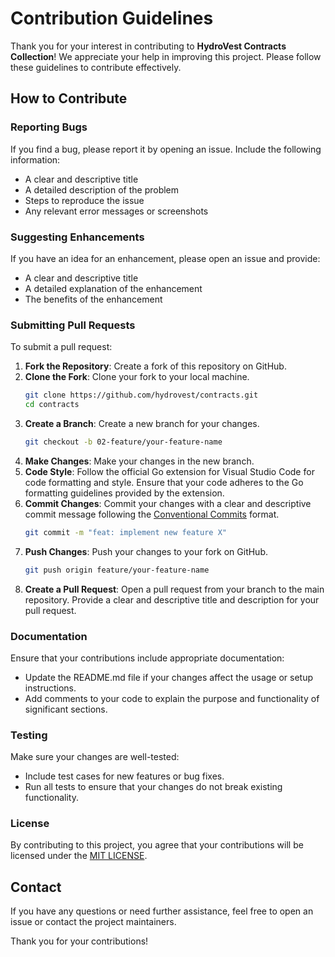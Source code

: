 # Contribution Guidelines

Thank you for your interest in contributing to **HydroVest Contracts Collection**! We appreciate your help in improving this project. Please follow these guidelines to contribute effectively.

## How to Contribute

### Reporting Bugs

If you find a bug, please report it by opening an issue. Include the following information:

- A clear and descriptive title
- A detailed description of the problem
- Steps to reproduce the issue
- Any relevant error messages or screenshots

### Suggesting Enhancements

If you have an idea for an enhancement, please open an issue and provide:

- A clear and descriptive title
- A detailed explanation of the enhancement
- The benefits of the enhancement

### Submitting Pull Requests

To submit a pull request:

1. **Fork the Repository**: Create a fork of this repository on GitHub.
2. **Clone the Fork**: Clone your fork to your local machine.
   ```sh
   git clone https://github.com/hydrovest/contracts.git
   cd contracts
   ```
3. **Create a Branch**: Create a new branch for your changes.
   ```sh
   git checkout -b 02-feature/your-feature-name
   ```
4. **Make Changes**: Make your changes in the new branch.
5. **Code Style**: Follow the official Go extension for Visual Studio Code for code formatting and style. Ensure that your code adheres to the Go formatting guidelines provided by the extension.
6. **Commit Changes**: Commit your changes with a clear and descriptive commit message following the [Conventional Commits](https://www.conventionalcommits.org/en/v1.0.0/) format.
   ```sh
   git commit -m "feat: implement new feature X"
   ```
7. **Push Changes**: Push your changes to your fork on GitHub.
   ```sh
   git push origin feature/your-feature-name
   ```
8. **Create a Pull Request**: Open a pull request from your branch to the main repository. Provide a clear and descriptive title and description for your pull request.

### Documentation

Ensure that your contributions include appropriate documentation:

- Update the README.md file if your changes affect the usage or setup instructions.
- Add comments to your code to explain the purpose and functionality of significant sections.

### Testing

Make sure your changes are well-tested:

- Include test cases for new features or bug fixes.
- Run all tests to ensure that your changes do not break existing functionality.

### License

By contributing to this project, you agree that your contributions will be licensed under the [MIT LICENSE](LICENSE.md).

## Contact

If you have any questions or need further assistance, feel free to open an issue or contact the project maintainers.

Thank you for your contributions!
